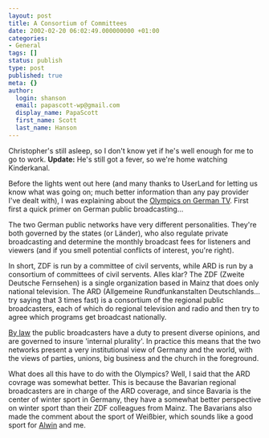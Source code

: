 ```yaml
---
layout: post
title: A Consortium of Committees
date: 2002-02-20 06:02:49.000000000 +01:00
categories:
- General
tags: []
status: publish
type: post
published: true
meta: {}
author:
  login: shanson
  email: papascott-wp@gmail.com
  display_name: PapaScott
  first_name: Scott
  last_name: Hanson
---
```

<p>Christopher's still asleep, so I don't know yet if he's well enough for me to go to work. <b>Update:</b> He's still got a fever, so we're home watching Kinderkanal.</p>
<p>Before the lights went out here (and many thanks to UserLand for letting us know what was going on; much better information than any pay provider I've dealt with), I was explaining about the <a href="http://shanson.editthispage.com/2002/02/17">Olympics on German TV</a>. First first a quick primer on German public broadcasting...</p>
<p>The two German public networks have very different personalities. They're both governed by the states (or Länder), who also regulate private broadcasting and determine the monthly broadcast fees for listeners and viewers (and if you smell potential conflicts of interest, you're right). </p>
<p>In short, ZDF is run by a committee of civil servents, while ARD is run by a consortium of committees of civil servents. Alles klar? The ZDF (Zweite Deutsche Fernsehen) is a single organization based in Mainz that does only national television. The ARD (Allgemeine Rundfunkanstalten Deutschlands... try saying that 3 times fast) is a consortium of the regional public broadcasters, each of which do regional television and radio and then try to agree which programs get broadcast nationally. </p>
<p><a href="http://www.iuscomp.org/gla/literature/broadcst.htm" title="Broadcasting Law in Germany">By law</a> the public broadcasters have a duty to present diverse opinions, and are governed to insure 'internal plurality'. In practice this means that the two networks present a very institutional view of Germany and the world, with the views of parties, unions, big business and the church in the foreground.</p>
<p>What does all this have to do with the Olympics? Well, I said that the ARD covrage was somewhat better. This is because the Bavarian regional broadcasters are in charge of the ARD coverage, and since Bavaria is the center of winter sport in Germany, they have a somewhat better perspective on winter sport than their ZDF colleagues from Mainz. The Bavarians also made the comment about the sport of Weißbier, which sounds like a good sport for <a href="http://www.vfth.com/2001/09/07">Alwin</a> and me.</p>
